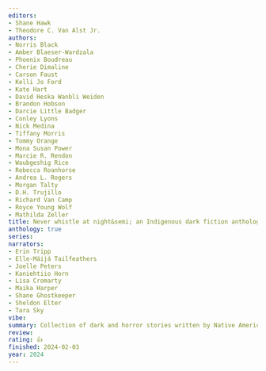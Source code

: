 ```yaml
---
editors:
- Shane Hawk
- Theodore C. Van Alst Jr.
authors:
- Norris Black
- Amber Blaeser-Wardzala
- Phoenix Boudreau
- Cherie Dimaline
- Carson Faust
- Kelli Jo Ford
- Kate Hart
- David Heska Wanbli Weiden
- Brandon Hobson
- Darcie Little Badger
- Conley Lyons
- Nick Medina
- Tiffany Morris
- Tommy Orange
- Mona Susan Power
- Marcie R. Rendon
- Waubgeshig Rice
- Rebecca Roanhorse
- Andrea L. Rogers
- Morgan Talty
- D.H. Trujillo
- Richard Van Camp
- Royce Young Wolf
- Mathilda Zeller
title: Never whistle at night&semi; an Indigenous dark fiction anthology
anthology: true
series:
narrators:
- Erin Tripp
- Elle-Máijá Tailfeathers
- Joelle Peters
- Kaniehtiio Horn
- Lisa Cromarty
- Maika Harper
- Shane Ghostkeeper
- Sheldon Elter
- Tara Sky
vibe:
summary: Collection of dark and horror stories written by Native American authors.
review:
rating: 👍
finished: 2024-02-03
year: 2024
---
```

